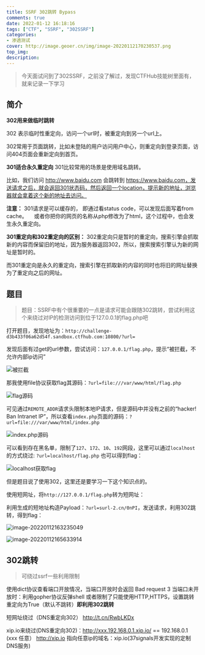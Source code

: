 ```yaml
---
title: SSRF 302跳转 Bypass
comments: true
date: 2022-01-12 16:18:16
tags: ["CTF", "SSRF", "302SSRF"]
categories:
- 渗透测试
cover: http://image.geoer.cn/img/image-20220112170230537.png
top_img:
description:
---
```


> 今天面试问到了302SSRF，之前没了解过，发现CTFHub技能树里面有，就来记录一下学习

## 简介

**302用来做临时跳转**

302 表示临时性重定向，访问一个url时，被重定向到另一个url上。

302常用于页面跳转，比如未登陆的用户访问用户中心，则重定向到登录页面，访问404页面会重新定向到首页。

**301适合永久重定向**
301比较常用的场景是使用域名跳转。

比如，我们访问 http://www.baidu.com 会跳转到 https://www.baidu.com，发送请求之后，就会返回301状态码，然后返回一个location，提示新的地址，浏览器就会拿着这个新的地址去访问。

**注意：** 301请求是可以缓存的， 即通过看status code，可以发现后面写着from cache。
　或者你把你的网页的名称从php修改为了html，这个过程中，也会发生永久重定向。



**301重定向和302重定向的区别：**
302重定向只是暂时的重定向，搜索引擎会抓取新的内容而保留旧的地址，因为服务器返回302，所以，搜索搜索引擎认为新的网址是暂时的。

而301重定向是永久的重定向，搜索引擎在抓取新的内容的同时也将旧的网址替换为了重定向之后的网址。




## 题目

> 题目：SSRF中有个很重要的一点是请求可能会跟随302跳转，尝试利用这个来绕过对IP的检测访问到位于127.0.0.1的flag.php吧



打开题目，发现地址为：`http://challenge-d3b433f06a62d54f.sandbox.ctfhub.com:10800/?url=`

发现后面有过get的url参数，尝试访问：`127.0.0.1/flag.php`，提示“被拦截，不允许内部ip访问”

![被拦截](http://image.geoer.cn/img/image-20220112162357324.png)

那我使用file协议获取flag其源码：`?url=file:///var/www/html/flag.php`

![flag源码](http://image.geoer.cn/img/image-20220112164113528.png)

可见通过`REMOTE_ADDR`请求头限制本地IP请求，但是源码中并没有之前的“hacker! Ban Intranet IP”，所以查看`index.php`页面的源码：`?url=file:///var/www/html/index.php`

![index.php源码](http://image.geoer.cn/img/image-20220112164359513.png)



可以看到存在黑名单，限制了`127`、`172`、`10`、`192`网段，这里可以通过`localhost`的方式绕过: `?url=localhost/flag.php`
也可以得到flag：

![localhost获取flag](http://image.geoer.cn/img/image-20220112164508498.png)





但是题目说了使用302，这里还是要学习一下这个知识点的。

使用短网址，将`http://127.0.0.1/flag.php`转为短网址：



利用生成的短地址构造Payload：`?url=surl-2.cn/0nPI`，发送请求，利用302跳转，得到flag：

![image-20220112163235049](http://image.geoer.cn/img/image-20220112163235049.png)



![image-20220112165633914](http://image.geoer.cn/img/image-20220112165633914.png)











## 302跳转

> 可绕过ssrf一些利用限制



使用dict协议查看端口开放情况，当端口开放时会返回 Bad request 3 当端口未开放时：利用gopher协议反弹shell 或者限制了只能使用HTTP,HTTPS，设置跳转重定向为True（默认不跳转）**即利用302跳转**







短网址绕过（DNS重定向302） http://t.cn/RwbLKDx

xip.io来绕过(DNS重定向302)：http://xxx.192.168.0.1.xip.io/ == 192.168.0.1 (xxx 任意） http://xip.io  指向任意ip的域名：xip.io(37signals开发实现的定制DNS服务)







